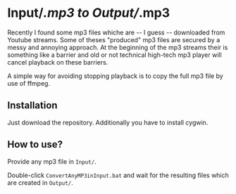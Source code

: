 
# Input/*.mp3 to Output/*.mp3

Recently I found some mp3 files whiche are -- I guess -- downloaded from Youtube streams. Some of theses "produced" mp3 files are secured by a messy and annoying approach. At the beginning of the mp3 streams their is something like a barrier and old or not technical high-tech mp3 player will cancel playback on these barriers.

A simple way for avoiding stopping playback is to copy the full mp3 file by use of ffmpeg.

## Installation

Just download the repository. Additionally you have to install cygwin.

## How to use?

Provide any mp3 file in `Input/`.

Double-click `ConvertAnyMP3inInput.bat` and wait for the resulting files which are created in `Output/`.
